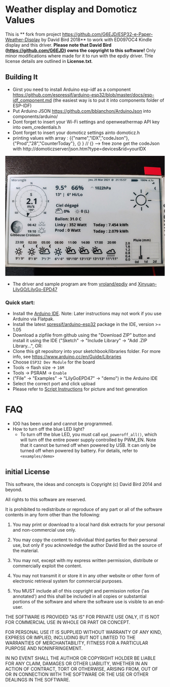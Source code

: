 Weather display and Domoticz Values
=======================================

This is ** fork from project https://github.com/G6EJD/ESP32-e-Paper-Weather-Display by David Bird 2018** to work with ED097OC4 Kindle display and this driver.
**Please note that David Bird (https://github.com/G6EJD) owns the copyright to this software!** Only minor modifications where made for it to run with the epdiy driver.
THe  license details are outlined in **License.txt**.

Building It
-----------

 - Girst you need to install Arduino esp-idf as a component https://github.com/espressif/arduino-esp32/blob/master/docs/esp-idf_component.md (the easiest way is to put it into components folder of ESP-IDF)
 - Put Arduino JSON https://github.com/bblanchon/ArduinoJson into components/arduino/
 - Dont forget to insert your Wi-Fi settings and openweathermap API key into owm_credentials.h
 - Dont forget to insert your domoticz settings ainto domoticz.h
 - printing values with array :  {{"name","IDX","codeJson"},{"Prod","28","CounterToday"}, {} }  // {} --> free zone
		get the codeJson with http://domoticzserver/json.htm?type=devices&rid=yourIDX

![weather image](weather.jpg)

- The driver and sample program are from [vroland/epdiy](https://github.com/vroland/epdiy) and [Xinyuan-LilyGO/LilyGo-EPD47](https://github.com/Xinyuan-LilyGO/LilyGo-EPD47/)

<h3 align = "left">Quick start:</h3>

- Install the [Arduino IDE](https://www.arduino.cc/en/Main/Software). Note: Later instructions may not work if you use Arduino via Flatpak.
- Install the latest [spressif/arduino-esp32](https://github.com/espressif/arduino-esp32) package in the IDE, version >= 1.05
- Download a zipfile from github using the "Download ZIP" button and install it using the IDE ("Sketch" -> "Include Library" -> "Add .ZIP Library...", OR:
- Clone this git repository into your sketchbook/libraries folder. For more info, see https://www.arduino.cc/en/Guide/Libraries
- Choose `ESP32 Dev Module` for the board
- Tools -> flash size -> `16M`
- Tools -> PSRAM -> `Enable`
- ("File" -> "Examples" -> "LilyGoEPD47" -> "demo") in the Arduino IDE
- Select the correct port and click upload
- Please refer to [Script Instructions](./scripts/README.MD) for picture and text generation 

# FAQ

- IO0 has been used and cannot be programmed.
- How to turn off the blue LED light?
    - To turn off the blue LED, you must call `epd_poweroff_all()`, which will turn off the entire power supply controlled by PWM_EN. Note that it cannot be turned off when powered by USB. It can only be turned off when powered by battery. For details, refer to `<examples/demo>`




initial License
-------

This software, the ideas and concepts is Copyright (c) David Bird 2014 and beyond.

All rights to this software are reserved.
 
It is prohibited to redistribute or reproduce of any part or all of the software contents in any form other than the following:

 1. You may print or download to a local hard disk extracts for your personal and non-commercial use only.

 2. You may copy the content to individual third parties for their personal use, but only if you acknowledge the author David Bird as the source of the material.

 3. You may not, except with my express written permission, distribute or commercially exploit the content.

 4. You may not transmit it or store it in any other website or other form of electronic retrieval system for commercial purposes.

 5. You MUST include all of this copyright and permission notice ('as annotated') and this shall be included in all copies or substantial portions of the software and where the software use is visible to an end-user.
 
THE SOFTWARE IS PROVIDED "AS IS" FOR PRIVATE USE ONLY, IT IS NOT FOR COMMERCIAL USE IN WHOLE OR PART OR CONCEPT.

FOR PERSONAL USE IT IS SUPPLIED WITHOUT WARRANTY OF ANY KIND, EXPRESS OR IMPLIED, INCLUDING BUT NOT LIMITED TO THE WARRANTIES OF MERCHANTABILITY, FITNESS FOR A PARTICULAR PURPOSE AND NONINFRINGEMENT.

IN NO EVENT SHALL THE AUTHOR OR COPYRIGHT HOLDER BE LIABLE FOR ANY CLAIM, DAMAGES OR OTHER LIABILITY, WHETHER IN AN ACTION OF CONTRACT, TORT OR OTHERWISE, ARISING FROM, OUT OF OR IN CONNECTION WITH THE SOFTWARE OR THE USE OR OTHER DEALINGS IN THE SOFTWARE.